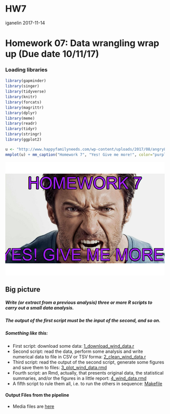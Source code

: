 HW7
================
iganelin
2017-11-14

Homework 07: Data wrangling wrap up (Due date 10/11/17)
=======================================================

### Loading libraries

``` r
library(gapminder)
library(singer)
library(tidyverse)
library(knitr)
library(forcats)
library(magrittr)
library(dplyr)
library(meme)
library(readr)
library(tidyr)
library(stringr)
library(ggplot2)
```

``` r
u <- "http://www.happyfamilyneeds.com/wp-content/uploads/2017/08/angry8.jpg"
mmplot(u) + mm_caption("Homework 7", "Yes! Give me more!", color="purple")
```

![](HW7_files/figure-markdown_github-ascii_identifiers/unnamed-chunk-2-1.png)

Big picture
-----------

##### Write (or extract from a previous analysis) three or more R scripts to carry out a small data analysis.

##### The output of the first script must be the input of the second, and so on.

##### Something like this:

-   First script: download some data: [1\_download\_wind\_data.r](https://github.com/ilgan/STAT545-hw-ganelin-ilya/blob/master/HW7/1_download_wind_data.r)
-   Second script: read the data, perform some analysis and write numerical data to file in CSV or TSV forma: [2\_clean\_wind\_data.r](https://github.com/ilgan/STAT545-hw-ganelin-ilya/blob/master/HW7/2_clean_wind_data.r)
-   Third script: read the output of the second script, generate some figures and save them to files: [3\_plot\_wind\_data.rmd](https://github.com/ilgan/STAT545-hw-ganelin-ilya/blob/master/HW7/3_plot_wind_data.rmd)
-   Fourth script: an Rmd, actually, that presents original data, the statistical summaries, and/or the figures in a little report: [4\_wind\_data.rmd](https://github.com/ilgan/STAT545-hw-ganelin-ilya/blob/master/HW7/4_wind_data.rmd)
-   A fifth script to rule them all, i.e. to run the others in sequence: [Makefile](https://github.com/ilgan/STAT545-hw-ganelin-ilya/blob/master/HW7/Makefile)

#### Output Files from the pipeline

-   Media files are [here](https://github.com/ilgan/STAT545-hw-ganelin-ilya/tree/master/HW7/media)
